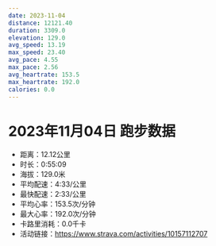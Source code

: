 ```yaml
---
date: 2023-11-04
distance: 12121.40
duration: 3309.0
elevation: 129.0
avg_speed: 13.19
max_speed: 23.40
avg_pace: 4.55
max_pace: 2.56
avg_heartrate: 153.5
max_heartrate: 192.0
calories: 0.0
---
```


# 2023年11月04日 跑步数据

- 距离：12.12公里
- 时长：0:55:09
- 海拔：129.0米
- 平均配速：4:33/公里
- 最快配速：2:33/公里
- 平均心率：153.5次/分钟
- 最大心率：192.0次/分钟
- 卡路里消耗：0.0千卡
- 活动链接：https://www.strava.com/activities/10157112707
